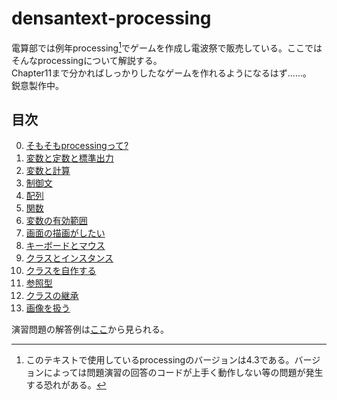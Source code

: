 # densantext-processing
電算部では例年processing[^1]でゲームを作成し電波祭で販売している。ここではそんなprocessingについて解説する。  
Chapter11まで分かればしっかりしたなゲームを作れるようになるはず......。  
鋭意製作中。

## 目次
0. [そもそもprocessingって?](Chapter0.md)
1. [変数と定数と標準出力](Chapter1.md)
2. [変数と計算](Chapter2.md)
3. [制御文](Chapter3.md)
4. [配列](Chapter4.md)
5. [関数](Chapter5.md)
6. [変数の有効範囲](Chapter6.md)
7. [画面の描画がしたい](Chapter7.md)
8. [キーボードとマウス](Chapter8.md)
9. [クラスとインスタンス](Chapter9.md)
10. [クラスを自作する](Chapter10.md)
11. [参照型](Chapter11.md)
12. [クラスの継承](Chapter12.md)
13. [画像を扱う](Chapter13.md)

演習問題の解答例は[ここ](answers.md)から見られる。

[^1]: このテキストで使用しているprocessingのバージョンは4.3である。バージョンによっては問題演習の回答のコードが上手く動作しない等の問題が発生する恐れがある。
